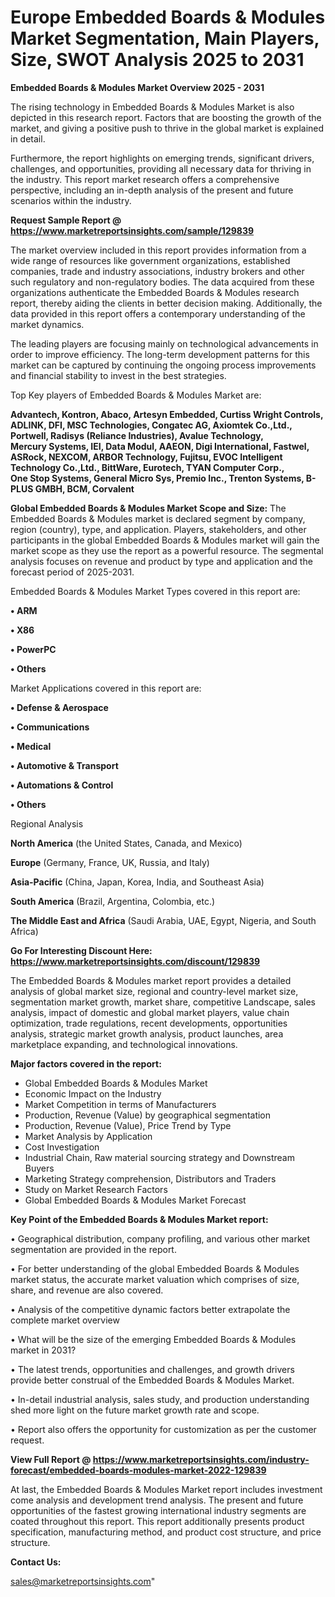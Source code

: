 # Europe Embedded Boards & Modules Market Segmentation, Main Players, Size, SWOT Analysis 2025 to 2031

<Strong> Embedded Boards & Modules Market Overview 2025 - 2031</strong>

The rising technology in Embedded Boards & Modules Market is also depicted in this research report. Factors that are boosting the growth of the market, and giving a positive push to thrive in the global market is explained in detail.

Furthermore, the report highlights on emerging trends, significant drivers, challenges, and opportunities, providing all necessary data for thriving in the industry. This report market research offers a comprehensive perspective, including an in-depth analysis of the present and future scenarios within the industry.

<strong>Request Sample Report @ <a href=https://www.marketreportsinsights.com/sample/129839>https://www.marketreportsinsights.com/sample/129839</a></strong>

The market overview included in this report provides information from a wide range of resources like government organizations, established companies, trade and industry associations, industry brokers and other such regulatory and non-regulatory bodies. The data acquired from these organizations authenticate the Embedded Boards & Modules research report, thereby aiding the clients in better decision making. Additionally, the data provided in this report offers a contemporary understanding of the market dynamics.

The leading players are focusing mainly on technological advancements in order to improve efficiency. The long-term development patterns for this market can be captured by continuing the ongoing process improvements and financial stability to invest in the best strategies.

Top Key players of Embedded Boards & Modules Market are:

<strong>Advantech, Kontron, Abaco, Artesyn Embedded, Curtiss Wright Controls, ADLINK, DFI, MSC Technologies, Congatec AG, Axiomtek Co.,Ltd., Portwell, Radisys (Reliance Industries), Avalue Technology, Mercury Systems, IEI, Data Modul, AAEON, Digi International, Fastwel, ASRock, NEXCOM, ARBOR Technology, Fujitsu, EVOC Intelligent Technology Co.,Ltd., BittWare, Eurotech, TYAN Computer Corp., One Stop Systems, General Micro Sys, Premio Inc., Trenton Systems, B-PLUS GMBH, BCM, Corvalent</strong>

<strong><b>Global Embedded Boards & Modules Market Scope and Size:</b></strong>
The Embedded Boards & Modules market is declared segment by company, region (country), type, and application. Players, stakeholders, and other participants in the global Embedded Boards & Modules market will gain the market scope as they use the report as a powerful resource. The segmental analysis focuses on revenue and product by type and application and the forecast period of 2025-2031.

Embedded Boards & Modules Market Types covered in this report are:

<strong>• ARM

• X86

• PowerPC

• Others</strong>

Market Applications covered in this report are:

<strong>• Defense & Aerospace

• Communications

• Medical

• Automotive & Transport

• Automations & Control

• Others</strong> 

Regional Analysis

<strong>North America</strong> (the United States, Canada, and Mexico)

<strong>Europe</strong> (Germany, France, UK, Russia, and Italy)

<strong>Asia-Pacific</strong> (China, Japan, Korea, India, and Southeast Asia)

<strong>South America</strong> (Brazil, Argentina, Colombia, etc.)

<strong>The Middle East and Africa</strong> (Saudi Arabia, UAE, Egypt, Nigeria, and South Africa)

<strong>Go For Interesting Discount Here: <a href=https://www.marketreportsinsights.com/discount/129839>https://www.marketreportsinsights.com/discount/129839</a></strong>

The Embedded Boards & Modules market report provides a detailed analysis of global market size, regional and country-level market size, segmentation market growth, market share, competitive Landscape, sales analysis, impact of domestic and global market players, value chain optimization, trade regulations, recent developments, opportunities analysis, strategic market growth analysis, product launches, area marketplace expanding, and technological innovations.

<strong><b>Major factors covered in the report:</b></strong>
<ul>
  <li>Global Embedded Boards & Modules Market </li>
  <li>Economic Impact on the Industry</li>
  <li>Market Competition in terms of Manufacturers</li>
  <li>Production, Revenue (Value) by geographical segmentation</li>
  <li>Production, Revenue (Value), Price Trend by Type</li>
  <li>Market Analysis by Application</li>
  <li>Cost Investigation</li>
  <li>Industrial Chain, Raw material sourcing strategy and Downstream Buyers</li>
  <li>Marketing Strategy comprehension, Distributors and Traders</li>
  <li>Study on Market Research Factors</li>
  <li>Global Embedded Boards & Modules Market Forecast</li>
</ul>

<strong><b>Key Point of the Embedded Boards & Modules Market report:</b></strong>

• Geographical distribution, company profiling, and various other market segmentation are provided in the report.

• For better understanding of the global Embedded Boards & Modules market status, the accurate market valuation which comprises of size, share, and revenue are also covered.

• Analysis of the competitive dynamic factors better extrapolate the complete market overview

• What will be the size of the emerging Embedded Boards & Modules market in 2031?

• The latest trends, opportunities and challenges, and growth drivers provide better construal of the Embedded Boards & Modules Market.

• In-detail industrial analysis, sales study, and production understanding shed more light on the future market growth rate and scope.

• Report also offers the opportunity for customization as per the customer request.

<strong><b>View Full Report @ <a href=https://www.marketreportsinsights.com/industry-forecast/embedded-boards-modules-market-2022-129839>https://www.marketreportsinsights.com/industry-forecast/embedded-boards-modules-market-2022-129839</a></b></strong>


At last, the Embedded Boards & Modules Market report includes investment come analysis and development trend analysis. The present and future opportunities of the fastest growing international industry segments are coated throughout this report. This report additionally presents product specification, manufacturing method, and product cost structure, and price structure.

<strong>Contact Us:</strong>

sales@marketreportsinsights.com"

